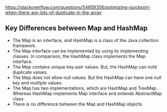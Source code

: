 https://stackoverflow.com/questions/54859356/optimizing-quicksort-when-there-are-lots-of-duplicate-in-the-array

## Key Differences between Map and HashMap

- The Map is an interface, and HashMap is a class of the Java collection framework.
- The Map interface can be implemented by using its implementing classes. In comparison, the HashMap class implements the Map interface.
- The Map contains unique key-pair values. But, the HashMap can hold duplicate values.
- The Map does not allow null values. But the HashMap can have one null key and multiple values.
- The Map has two implementations, which are HashMap and TreeMap. Whereas HashMap implements Map interface and extends AbstractMap class.
- There is no difference between the Map and HashMap objects